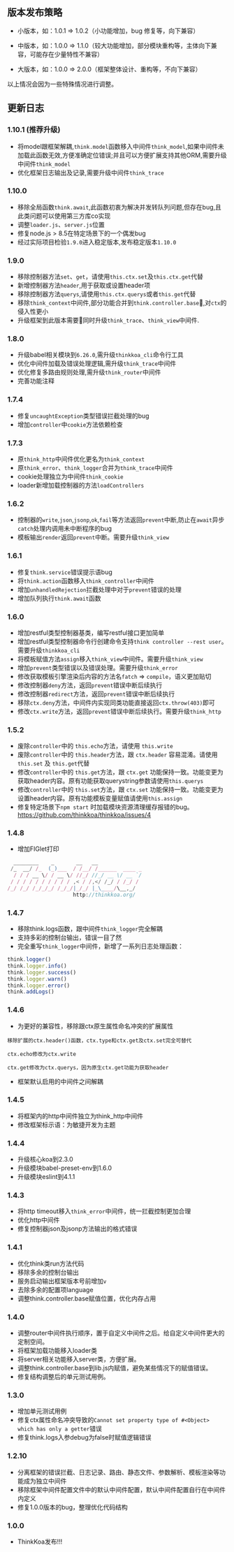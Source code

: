 ## 版本发布策略

* 小版本，如：1.0.1 => 1.0.2（小功能增加，bug 修复等，向下兼容）

* 中版本，如：1.0.0 => 1.1.0（较大功能增加，部分模块重构等，主体向下兼容，可能存在少量特性不兼容）

* 大版本，如：1.0.0 => 2.0.0（框架整体设计、重构等，不向下兼容）

以上情况会因为一些特殊情况进行调整。

## 更新日志

### 1.10.1 (推荐升级)
* 将model跟框架解耦,`think.model`函数移入中间件`think_model`,如果中间件未加载此函数无效,方便准确定位错误;并且可以方便扩展支持其他ORM,需要升级中间件`think_model`
* 优化框架日志输出及记录,需要升级中间件`think_trace`

### 1.10.0
* 移除全局函数`think.await`,此函数初衷为解决并发转队列问题,但存在bug,且此类问题可以使用第三方库co实现
* 调整`loader.js`、`server.js`位置
* 修复node.js > 8.5在特定场景下的一个偶发bug
* 经过实际项目检验`1.9.0`进入稳定版本,发布稳定版本`1.10.0`

### 1.9.0
* 移除控制器方法`set`、`get`，请使用`this.ctx.set`及`this.ctx.get`代替
* 新增控制器方法`header`,用于获取或设置header项
* 移除控制器方法`querys`,请使用`this.ctx.querys`或者`this.get`代替
* 移除`think_context`中间件,部分功能合并到`think.controller.base`,对`ctx`的侵入性更小
* 升级框架到此版本需要同时升级`think_trace`、`think_view`中间件.

### 1.8.0 
* 升级babel相关模块到`6.26.0`,需升级`thinkkoa_cli`命令行工具
* 优化中间件加载及错误处理逻辑,需升级`think_trace`中间件
* 优化修复多路由规则处理,需升级`think_router`中间件
* 完善功能注释

### 1.7.4
* 修复`uncaughtException`类型错误拦截处理的bug
* 增加`controller`中`cookie`方法依赖检查

### 1.7.3 
* 原`think_http`中间件优化更名为`think_context`
* 原`think_error`、`think_logger`合并为`think_trace`中间件
* cookie处理独立为中间件`think_cookie`
* loader新增加载控制器的方法`loadControllers`

### 1.6.2 
* 控制器的`write`,`json`,`jsonp`,`ok`,`fail`等方法返回`prevent`中断,防止在`await`异步`catch`处理内调用未中断程序的bug
* 模板输出`render`返回`prevent`中断。需要升级`think_view`

### 1.6.1
* 修复`think.service`错误提示语bug
* 将`think.action`函数移入`think_controller`中间件
* 增加`unhandledRejection`拦截处理中对于`prevent`错误的处理
* 增加队列执行`think.await`函数

### 1.6.0
* 增加restful类型控制器基类，编写restful接口更加简单
* 增加restful类型控制器命令行创建命令支持`think controller --rest user`。需要升级`thinkkoa_cli`
* 将模板赋值方法`assign`移入`think_view`中间件。需要升级`think_view`
* 增加`prevent`类型错误以及错误处理。需要升级`think_error`
* 修改获取模板引擎渲染后内容的方法名`fatch` => `compile`，语义更加贴切
* 修改控制器`deny`方法，返回`prevent`错误中断后续执行
* 修改控制器`redirect`方法，返回`prevent`错误中断后续执行
* 移除`ctx.deny`方法，中间件内实现同类功能直接返回`ctx.throw(403)`即可
* 修改`ctx.write`方法，返回`prevent`错误中断后续执行。需要升级`think_http`

### 1.5.2 
* 废除`controller`中的 `this.echo`方法，请使用 `this.write`
* 废除`controller`中的 `this.header`方法，跟 `ctx.header` 容易混淆。请使用 `this.set` 及 `this.get`代替
* 修改`controller`中的 `this.get`方法，跟 `ctx.get` 功能保持一致。功能变更为获取header内容。原有功能获取querystring参数请使用`this.querys`
* 修改`controller`中的 `this.set`方法，跟 `ctx.set` 功能保持一致。功能变更为设置header内容。原有功能模板变量赋值请使用`this.assign`
* 修复特定场景下`npm start` 时加载模块资源清理缓存报错的bug。https://github.com/thinkkoa/thinkkoa/issues/4

### 1.4.8 
* 增加FIGlet打印

```js
  ________    _       __   __
 /_  __/ /_  (_)___  / /__/ /______  ____ _
  / / / __ \/ / __ \/ //_/ //_/ __ \/ __ `/
 / / / / / / / / / / ,< / /,</ /_/ / /_/ /
/_/ /_/ /_/_/_/ /_/_/|_/_/ |_\____/\__,_/
                     http://thinkkoa.org/
```

### 1.4.7 
* 移除think.logs函数，跟中间件`think_logger`完全解耦
* 支持多彩的控制台输出，错误一目了然
* 完全重写`think_logger`中间件，新增了一系列日志处理函数：

```js
think.logger()
think.logger.info()
think.logger.success()
think.logger.warn()
think.logger.error()
think.addLogs()
```


### 1.4.6
* 为更好的兼容性，移除跟ctx原生属性命名冲突的扩展属性

```
移除扩展的ctx.header()函数，ctx.type和ctx.get及ctx.set完全可替代

ctx.echo修改为ctx.write

ctx.get修改为ctx.querys，因为原生ctx.get功能为获取header
```

* 框架默认启用的中间件之间解耦

### 1.4.5 
* 将框架内的http中间件独立为think_http中间件
* 修改框架标示语：为敏捷开发为主题

### 1.4.4 
* 升级核心koa到2.3.0
* 升级模块babel-preset-env到1.6.0
* 升级模块eslint到4.1.1

### 1.4.3
* 将http timeout移入`think_error`中间件，统一拦截控制更加合理
* 优化http中间件
* 修复控制器json及jsonp方法输出的格式错误

### 1.4.1
* 优化think类run方法代码
* 移除多余的控制台输出
* 服务启动输出框架版本号前增加`v`
* 去除多余的配置项language
* 调整think.controller.base赋值位置，优化内存占用

### 1.4.0 
* 调整router中间件执行顺序，置于自定义中间件之后。给自定义中间件更大的定制空间。
* 将框架加载功能移入loader类
* 将server相关功能移入server类，方便扩展。
* 调整think.controller.base到lib.js内赋值，避免某些情况下的赋值错误。
* 修复结构调整后的单元测试用例。

### 1.3.0
* 增加单元测试用例
* 修复ctx属性命名冲突导致的`Cannot set property type of #<Object> which has only a getter`错误
* 修复think.logs入参debug为false时赋值逻辑错误

### 1.2.10
* 分离框架的错误拦截、日志记录、路由、静态文件、参数解析、模板渲染等功能成为独立中间件
* 移除框架中间件配置文件中的默认中间件配置，默认中间件配置自行在中间件内定义
* 修复1.0.0版本的bug，整理优化代码结构

### 1.0.0
* ThinkKoa发布!!!